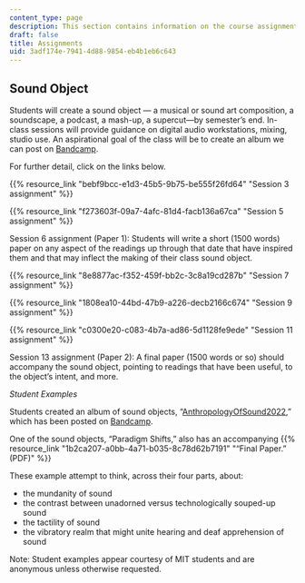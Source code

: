 ```yaml
---
content_type: page
description: This section contains information on the course assignments.
draft: false
title: Assignments
uid: 3adf174e-7941-4d88-9854-eb4b1eb6c643
---
```

## Sound Object

Students will create a sound object — a musical or sound art composition, a soundscape, a podcast, a mash-up, a supercut—by semester’s end. In-class sessions will provide guidance on digital audio workstations, mixing, studio use. An aspirational goal of the class will be to create an album we can post on [Bandcamp](https://bandcamp.com/).

For further detail, click on the links below.

{{% resource_link "bebf9bcc-e1d3-45b5-9b75-be555f26fd64" "Session 3 assignment" %}}

{{% resource_link "f273603f-09a7-4afc-81d4-facb136a67ca" "Session 5 assignment" %}}

Session 6 assignment (Paper 1): Students will write a short (1500 words) paper on any aspect of the readings up through that date that have inspired them and that may inflect the making of their class sound object.

{{% resource_link "8e8877ac-f352-459f-bb2c-3c8a19cd287b" "Session 7 assignment" %}}

{{% resource_link "1808ea10-44bd-47b9-a226-decb2166c674" "Session 9 assignment" %}}

{{% resource_link "c0300e20-c083-4b7a-ad86-5d1128fe9ede" "Session 11 assignment" %}}

Session 13 assignment (Paper 2): A final paper (1500 words or so) should accompany the sound object, pointing to readings that have been useful, to the object’s intent, and more.

*Student Examples*

Students created an album of sound objects, “[AnthropologyOfSound2022](https://anthropologyofsound2022.bandcamp.com/album/anthropologyofsound2022),” which has been posted on [Bandcamp](https://bandcamp.com/).

One of the sound objects, “Paradigm Shifts,” also has an accompanying {{% resource_link "1b2ca207-a0bb-4a71-b035-8c78d62b7191" "“Final Paper.” (PDF)" %}}

These example attempt to think, across their four parts, about:

- the mundanity of sound
- the contrast between unadorned versus technologically souped-up sound
- the tactility of sound 
- the vibratory realm that might unite hearing and deaf apprehension of sound

Note: Student examples appear courtesy of MIT students and are anonymous unless otherwise requested.